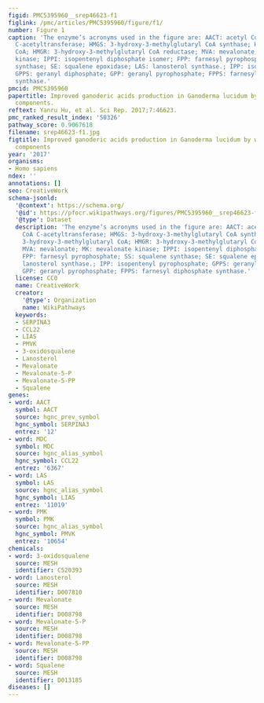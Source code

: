 ```yaml
---
figid: PMC5395960__srep46623-f1
figlink: /pmc/articles/PMC5395960/figure/f1/
number: Figure 1
caption: 'The enzyme’s acronyms used in the figure are: AACT: acetyl CoA: acetyl CoA
  C-acetyltransferase; HMGS: 3-hydroxy-3-methylglutaryl CoA synthase; HMG-CoA: 3-hydroxy-3-methylglutaryl
  CoA; HMGR: 3-hydroxy-3-methylglutaryl CoA reductase; MVA: mevalonate; MK: mevalonate
  kinase; IPPI: isopentenyl diphosphate isomer; FPP: farnesyl pyrophosphate; SS: squalene
  synthase; SE: squalene epoxidase; LAS: lanosterol synthase.; IPP: isopentenyl pyrophosphate;
  GPPS: geranyl diphosphate; GPP: geranyl pyrophosphate; FPPS: farnesyl diphosphate
  synthase.'
pmcid: PMC5395960
papertitle: Improved ganoderic acids production in Ganoderma lucidum by wood decaying
  components.
reftext: Yanru Hu, et al. Sci Rep. 2017;7:46623.
pmc_ranked_result_index: '50326'
pathway_score: 0.9067618
filename: srep46623-f1.jpg
figtitle: Improved ganoderic acids production in Ganoderma lucidum by wood decaying
  components
year: '2017'
organisms:
- Homo sapiens
ndex: ''
annotations: []
seo: CreativeWork
schema-jsonld:
  '@context': https://schema.org/
  '@id': https://pfocr.wikipathways.org/figures/PMC5395960__srep46623-f1.html
  '@type': Dataset
  description: 'The enzyme’s acronyms used in the figure are: AACT: acetyl CoA: acetyl
    CoA C-acetyltransferase; HMGS: 3-hydroxy-3-methylglutaryl CoA synthase; HMG-CoA:
    3-hydroxy-3-methylglutaryl CoA; HMGR: 3-hydroxy-3-methylglutaryl CoA reductase;
    MVA: mevalonate; MK: mevalonate kinase; IPPI: isopentenyl diphosphate isomer;
    FPP: farnesyl pyrophosphate; SS: squalene synthase; SE: squalene epoxidase; LAS:
    lanosterol synthase.; IPP: isopentenyl pyrophosphate; GPPS: geranyl diphosphate;
    GPP: geranyl pyrophosphate; FPPS: farnesyl diphosphate synthase.'
  license: CC0
  name: CreativeWork
  creator:
    '@type': Organization
    name: WikiPathways
  keywords:
  - SERPINA3
  - CCL22
  - LIAS
  - PMVK
  - 3-oxidosqualene
  - Lanosterol
  - Mevalonate
  - Mevalonate-5-P
  - Mevalonate-5-PP
  - Squalene
genes:
- word: AACT
  symbol: AACT
  source: hgnc_prev_symbol
  hgnc_symbol: SERPINA3
  entrez: '12'
- word: MDC
  symbol: MDC
  source: hgnc_alias_symbol
  hgnc_symbol: CCL22
  entrez: '6367'
- word: LAS
  symbol: LAS
  source: hgnc_alias_symbol
  hgnc_symbol: LIAS
  entrez: '11019'
- word: PMK
  symbol: PMK
  source: hgnc_alias_symbol
  hgnc_symbol: PMVK
  entrez: '10654'
chemicals:
- word: 3-oxidosqualene
  source: MESH
  identifier: C520393
- word: Lanosterol
  source: MESH
  identifier: D007810
- word: Mevalonate
  source: MESH
  identifier: D008798
- word: Mevalonate-5-P
  source: MESH
  identifier: D008798
- word: Mevalonate-5-PP
  source: MESH
  identifier: D008798
- word: Squalene
  source: MESH
  identifier: D013185
diseases: []
---
```

